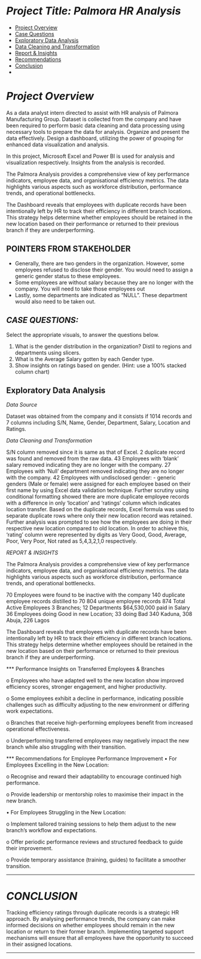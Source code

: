 # *Project Title: Palmora HR Analysis*

- [Project Overview](#Project-Overview)
- [Case Questions](#POINTERS-FROM-STAKEHOLDER)
- [Exploratory Data Analysis](#Exploratory-Data-Analysis)
- [Data Cleaning and Transformation](#Data-Cleaning-and-Transformation)
- [Report & Insights](#REPORT-&-INSIGHTS)
- [Recommendations](#Recommendations)
- [Conclusion](#CONCLUSION)
- 
# *Project Overview*
As a data analyst intern directed to assist with HR analysis of Palmora Manufacturing Group. Dataset is collected from the company and have been required to perform basic data cleaning and data processing using necessary tools to prepare the data for analysis. Organize and present the data effectively. Design a dashboard, utilizing the power of grouping for enhanced data visualization and analysis.  

In this project, Microsoft Excel and Power BI is used for analysis and visualization respectively. Insights from the analysis is recorded.  

The Palmora Analysis provides a comprehensive view of key performance indicators, employee data, and organisational efficiency metrics. The data highlights various aspects such as workforce distribution, performance trends, and operational bottlenecks.

The Dashboard reveals that employees with duplicate records have been intentionally left by HR to track their efficiency in different branch locations. This strategy helps determine whether employees should be retained in the new location based on their performance or returned to their previous branch if they are underperforming.


## POINTERS FROM STAKEHOLDER
*	Generally, there are two genders in the organization. However, some employees refused to disclose their gender. You would need to assign a generic gender status to these employees.
*	Some employees are without salary because they are no longer with the company. You will need to take those employees out 
*	Lastly, some departments are indicated as “NULL”. These department would also need to be taken out.  

## *CASE QUESTIONS:*

Select the appropriate visuals, to answer the questions below. 
1. What is the gender distribution in the organization? Distil to regions and departments using slicers. 
2. What is the Average Salary gotten by each Gender type. 
3. Show insights on ratings based on gender. (Hint: use a 100% stacked column chart)

## Exploratory Data Analysis
*Data Source*

Dataset was obtained from the company and it consists if 1014 records and 7 columns including S/N, Name, Gender, Department, Salary, Location and Ratings.


*Data Cleaning and Transformation*

S/N column removed since it is same as that of Excel.
2 duplicate record was found and removed from the raw data.
43 Employees with ‘blank’ salary removed indicating they are no longer with the company.
27 Employees with ‘Null’ department removed indicating they are no longer with the company.
42 Employees with undisclosed gender: - generic genders (Male or female) were assigned for each employee based on their first name by using Excel data validation technique.
Further scrutiny using conditional formatting showed there are more duplicate employee records with a difference in only ‘location’ and ‘ratings’ column which indicates location transfer.
Based on the duplicate records, Excel formula was used to separate duplicate rows where only their new location record was retained.
Further analysis was prompted to see how the employees are doing in their respective new location compared to old location. In order to achieve this, ‘rating’ column were represented by digits as Very Good, Good, Average, Poor, Very Poor, Not rated as 5,4,3,2,1,0 respectively.


*REPORT & INSIGHTS*

The Palmora Analysis provides a comprehensive view of key performance indicators, employee data, and organisational efficiency metrics. The data highlights various aspects such as workforce distribution, performance trends, and operational bottlenecks.

70 Employees were found to be inactive with the company
140 duplicate employee records distilled to 70
804 unique employee records
874 Total Active Employees
3 Branches; 12 Departments
$64,530,000 paid in Salary
36 Employees doing Good in new Location; 33 doing Bad 
340 Kaduna, 308 Abuja, 226 Lagos

The Dashboard reveals that employees with duplicate records have been intentionally left by HR to track their efficiency in different branch locations. This strategy helps determine whether employees should be retained in the new location based on their performance or returned to their previous branch if they are underperforming.



*** Performance Insights on Transferred Employees & Branches

o	Employees who have adapted well to the new location show improved efficiency scores, stronger engagement, and higher productivity.

o	Some employees exhibit a decline in performance, indicating possible challenges such as difficulty adjusting to the new environment or differing work expectations.

o	Branches that receive high-performing employees benefit from increased operational effectiveness.

o	Underperforming transferred employees may negatively impact the new branch while also struggling with their transition.



*** Recommendations for Employee Performance Improvement
•	For Employees Excelling in the New Location:

   o	Recognise and reward their adaptability to encourage continued high performance.
   
   o	Provide leadership or mentorship roles to maximise their impact in the new branch.
   
•	For Employees Struggling in the New Location:

   o	Implement tailored training sessions to help them adjust to the new branch’s workflow and expectations.
   
   o	Offer periodic performance reviews and structured feedback to guide their improvement.
   
   o	Provide temporary assistance (training, guides) to facilitate a smoother transition.
   

------------------------------------
# *CONCLUSION*
Tracking efficiency ratings through duplicate records is a strategic HR approach. By analysing performance trends, the company can make informed decisions on whether employees should remain in the new location or return to their former branch. Implementing targeted support mechanisms will ensure that all employees have the opportunity to succeed in their assigned locations.



------------------------------------

